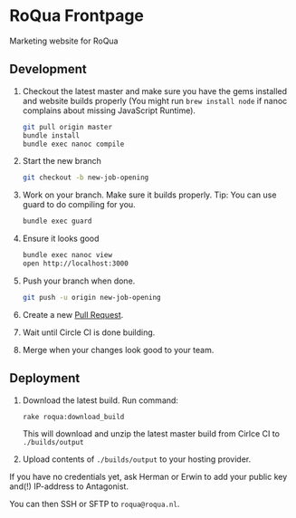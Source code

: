 # RoQua Frontpage

Marketing website for RoQua

## Development

1. Checkout the latest master and make sure you have the gems installed and website builds properly (You might run `brew install node` if nanoc complains about missing JavaScript Runtime).

   ```bash
   git pull origin master
   bundle install
   bundle exec nanoc compile
   ```

2. Start the new branch

   ```bash
   git checkout -b new-job-opening
   ```

3. Work on your branch. Make sure it builds properly. Tip: You can use guard to do compiling for you.

   ```bash
   bundle exec guard
   ```

4. Ensure it looks good

   ```bash
   bundle exec nanoc view
   open http://localhost:3000
   ```

5. Push your branch when done.

   ```bash
   git push -u origin new-job-opening
   ```

6. Create a new [Pull Request](https://github.com/roqua/roqua_frontpage/compare).

7. Wait until Circle CI is done building.

8. Merge when your changes look good to your team.

## Deployment

1. Download the latest build. Run command:

   ```bash
   rake roqua:download_build
   ```

   This will download and unzip the latest master build from Cirlce CI to `./builds/output`

2. Upload contents of `./builds/output` to your hosting provider.

If you have no credentials yet, ask Herman or Erwin to add your public key and(!) IP-address to Antagonist.

You can then SSH or SFTP to `roqua@roqua.nl`.
